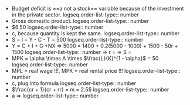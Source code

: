 - Budget deficit is ==a not a stock== variable because of the investment in the private sector.
  logseq.order-list-type:: number
- Gross domestic product.
  logseq.order-list-type:: number
- $6.50
  logseq.order-list-type:: number
- c, because quantity is kept the same.
  logseq.order-list-type:: number
- S = I = Y - C - T = 500
  logseq.order-list-type:: number
- Y = C + I + G +NX => 5000 = 1400 + 0.2(5000 - 1000) + 1500 - 50r + 1500
  logseq.order-list-type:: number
  => r = 
  => S =
- MPK = \alpha \times A \times $\frac{L}{K}^{1 - \alpha}$ = 50
  logseq.order-list-type:: number
- MPL = real wage !!!, MPK = real rental price !!!
  logseq.order-list-type:: number
- c, plug into formula
  logseq.order-list-type:: number
- $\frac{cr + 1}{cr + rr} = m = 2.5$
  logseq.order-list-type:: number
- a =>
  logseq.order-list-type:: number